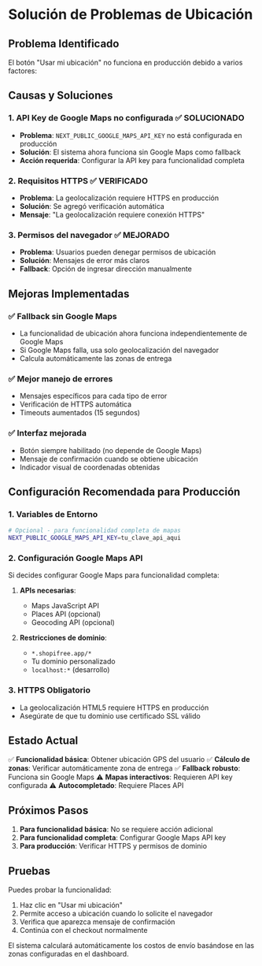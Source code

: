 # Solución de Problemas de Ubicación

## Problema Identificado

El botón "Usar mi ubicación" no funciona en producción debido a varios factores:

## Causas y Soluciones

### 1. **API Key de Google Maps no configurada** ✅ SOLUCIONADO
- **Problema**: `NEXT_PUBLIC_GOOGLE_MAPS_API_KEY` no está configurada en producción
- **Solución**: El sistema ahora funciona sin Google Maps como fallback
- **Acción requerida**: Configurar la API key para funcionalidad completa

### 2. **Requisitos HTTPS** ✅ VERIFICADO
- **Problema**: La geolocalización requiere HTTPS en producción
- **Solución**: Se agregó verificación automática
- **Mensaje**: "La geolocalización requiere conexión HTTPS"

### 3. **Permisos del navegador** ✅ MEJORADO
- **Problema**: Usuarios pueden denegar permisos de ubicación
- **Solución**: Mensajes de error más claros
- **Fallback**: Opción de ingresar dirección manualmente

## Mejoras Implementadas

### ✅ **Fallback sin Google Maps**
- La funcionalidad de ubicación ahora funciona independientemente de Google Maps
- Si Google Maps falla, usa solo geolocalización del navegador
- Calcula automáticamente las zonas de entrega

### ✅ **Mejor manejo de errores**
- Mensajes específicos para cada tipo de error
- Verificación de HTTPS automática
- Timeouts aumentados (15 segundos)

### ✅ **Interfaz mejorada**
- Botón siempre habilitado (no depende de Google Maps)
- Mensaje de confirmación cuando se obtiene ubicación
- Indicador visual de coordenadas obtenidas

## Configuración Recomendada para Producción

### 1. **Variables de Entorno**
```bash
# Opcional - para funcionalidad completa de mapas
NEXT_PUBLIC_GOOGLE_MAPS_API_KEY=tu_clave_api_aqui
```

### 2. **Configuración Google Maps API**
Si decides configurar Google Maps para funcionalidad completa:

1. **APIs necesarias**:
   - Maps JavaScript API
   - Places API (opcional)
   - Geocoding API (opcional)

2. **Restricciones de dominio**:
   - `*.shopifree.app/*`
   - Tu dominio personalizado
   - `localhost:*` (desarrollo)

### 3. **HTTPS Obligatorio**
- La geolocalización HTML5 requiere HTTPS en producción
- Asegúrate de que tu dominio use certificado SSL válido

## Estado Actual

✅ **Funcionalidad básica**: Obtener ubicación GPS del usuario
✅ **Cálculo de zonas**: Verificar automáticamente zona de entrega
✅ **Fallback robusto**: Funciona sin Google Maps
⚠️ **Mapas interactivos**: Requieren API key configurada
⚠️ **Autocompletado**: Requiere Places API

## Próximos Pasos

1. **Para funcionalidad básica**: No se requiere acción adicional
2. **Para funcionalidad completa**: Configurar Google Maps API key
3. **Para producción**: Verificar HTTPS y permisos de dominio

## Pruebas

Puedes probar la funcionalidad:
1. Haz clic en "Usar mi ubicación"
2. Permite acceso a ubicación cuando lo solicite el navegador
3. Verifica que aparezca mensaje de confirmación
4. Continúa con el checkout normalmente

El sistema calculará automáticamente los costos de envío basándose en las zonas configuradas en el dashboard.
